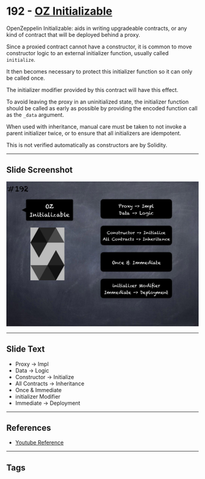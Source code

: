 # 192 - [OZ Initializable](OZ%20Initializable.md)
OpenZeppelin Initializable: aids in writing upgradeable contracts, or any kind of contract that will be deployed behind a proxy. 

Since a proxied contract cannot have a constructor, it is common to move constructor logic to an external initializer function, usually called `initialize`. 

It then becomes necessary to protect this initializer function so it can only be called once. 

The initializer modifier provided by this contract will have this effect.

To avoid leaving the proxy in an uninitialized state, the initializer function should be called as early as possible by providing the encoded function call as the `_data` argument. 

When used with inheritance, manual care must be taken to not invoke a parent initializer twice, or to ensure that all initializers are idempotent. 

This is not verified automatically as constructors are by Solidity.
___
## Slide Screenshot
![192.jpg](../../images/3.%20Solidity%20201/192.jpg)
___
## Slide Text
- Proxy -> Impl
- Data -> Logic
- Constructor -> Initialize
- All Contracts -> Inheritance
- Once & Immediate
- initializer Modifier
- Immediate -> Deployment
___
## References
- [Youtube Reference](https://youtu.be/0kx8M4u5980?t=895)
___
## Tags